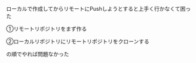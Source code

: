 <p>ローカルで作成してからリモートにPushしようとすると上手く行かなくて困った</p>
<p>①リモートリポジトリをまず作る</p>
<p>②ローカルリポジトリにリモートリポジトリをクローンする</p>
<p>の順でやれば問題なかった</p>
